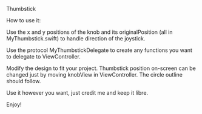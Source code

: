 Thumbstick

How to use it:

Use the x and y positions of the knob and its originalPosition (all in MyThumbstick.swift) to handle direction of the joystick.

Use the protocol MyThumbstickDelegate to create any functions you want to delegate to ViewController.

Modify the design to fit your project. Thumbstick position on-screen can be changed just by moving knobView in ViewController. The circle outline should follow.

Use it however you want, just credit me and keep it libre.

Enjoy!
